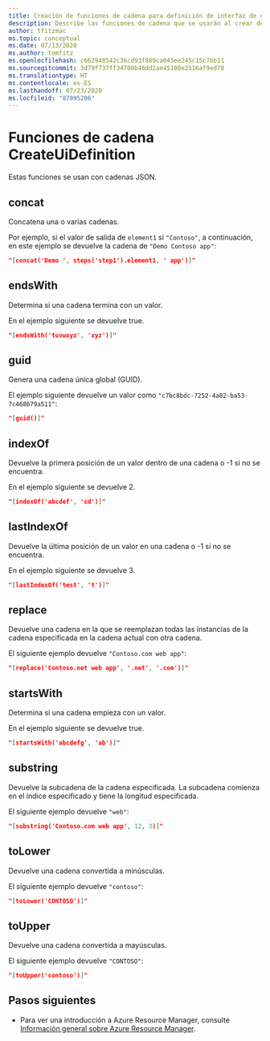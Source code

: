 ```yaml
---
title: Creación de funciones de cadena para definición de interfaz de usuario
description: Describe las funciones de cadena que se usarán al crear definiciones de interfaz de usuario para Azure Managed Applications
author: tfitzmac
ms.topic: conceptual
ms.date: 07/13/2020
ms.author: tomfitz
ms.openlocfilehash: c662948542c36cd93f889ca045ee245c15c7bb11
ms.sourcegitcommit: 3d79f737ff34708b48dd2ae45100e2516af9ed78
ms.translationtype: HT
ms.contentlocale: es-ES
ms.lasthandoff: 07/23/2020
ms.locfileid: "87095206"
---
```

# <a name="createuidefinition-string-functions"></a>Funciones de cadena CreateUiDefinition

Estas funciones se usan con cadenas JSON.

## <a name="concat"></a>concat

Concatena una o varias cadenas.

Por ejemplo, si el valor de salida de `element1` si `"Contoso"`, a continuación, en este ejemplo se devuelve la cadena de `"Demo Contoso app"`:

```json
"[concat('Demo ', steps('step1').element1, ' app')]"
```

## <a name="endswith"></a>endsWith

Determina si una cadena termina con un valor.

En el ejemplo siguiente se devuelve true.

```json
"[endsWith('tuvwxyz', 'xyz')]"
```

## <a name="guid"></a>guid

Genera una cadena única global (GUID).

El ejemplo siguiente devuelve un valor como `"c7bc8bdc-7252-4a82-ba53-7c468679a511"`:

```json
"[guid()]"
```

## <a name="indexof"></a>indexOf

Devuelve la primera posición de un valor dentro de una cadena o -1 si no se encuentra.

En el ejemplo siguiente se devuelve 2.

```json
"[indexOf('abcdef', 'cd')]"
```

## <a name="lastindexof"></a>lastIndexOf

Devuelve la última posición de un valor en una cadena o -1 si no se encuentra.

En el ejemplo siguiente se devuelve 3.

```json
"[lastIndexOf('test', 't')]"
```

## <a name="replace"></a>replace

Devuelve una cadena en la que se reemplazan todas las instancias de la cadena especificada en la cadena actual con otra cadena.

El siguiente ejemplo devuelve `"Contoso.com web app"`:

```json
"[replace('Contoso.net web app', '.net', '.com')]"
```

## <a name="startswith"></a>startsWith

Determina si una cadena empieza con un valor.

En el ejemplo siguiente se devuelve true.

```json
"[startsWith('abcdefg', 'ab')]"
```

## <a name="substring"></a>substring

Devuelve la subcadena de la cadena especificada. La subcadena comienza en el índice especificado y tiene la longitud especificada.

El siguiente ejemplo devuelve `"web"`:

```json
"[substring('Contoso.com web app', 12, 3)]"
```

## <a name="tolower"></a>toLower

Devuelve una cadena convertida a minúsculas.

El siguiente ejemplo devuelve `"contoso"`:

```json
"[toLower('CONTOSO')]"
```

## <a name="toupper"></a>toUpper

Devuelve una cadena convertida a mayúsculas.

El siguiente ejemplo devuelve `"CONTOSO"`:

```json
"[toUpper('contoso')]"
```

## <a name="next-steps"></a>Pasos siguientes

* Para ver una introducción a Azure Resource Manager, consulte [Información general sobre Azure Resource Manager](../management/overview.md).

